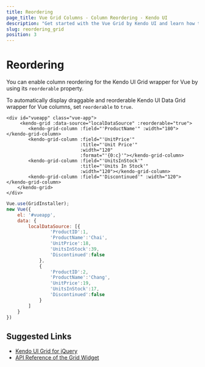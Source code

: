 ```yaml
---
title: Reordering
page_title: Vue Grid Columns - Column Reordering - Kendo UI
description: "Get started with the Vue Grid by Kendo UI and learn how to allow reorderable columns."
slug: reordering_grid
position: 3
---
```


# Reordering

You can enable column reordering for the Kendo UI Grid wrapper for Vue by using its `reorderable` property.

To automatically display draggable and reorderable Kendo UI Data Grid wrapper for Vue columns, set `reorderable` to `true`.

```html-preview
<div id="vueapp" class="vue-app">
     <kendo-grid :data-source="localDataSource" :reorderable="true">
        <kendo-grid-column :field="'ProductName'" :width="180"></kendo-grid-column>
        <kendo-grid-column :field="'UnitPrice'"
                           :title="'Unit Price'"
                           :width="120"
                           :format="'{0:c}'"></kendo-grid-column>
        <kendo-grid-column :field="'UnitsInStock'"
                           :title="'Units In Stock'"
                           :width="120"></kendo-grid-column>
        <kendo-grid-column :field="'Discontinued'" :width="120"></kendo-grid-column>
    </kendo-grid>
</div>
```
```js
Vue.use(GridInstaller);
new Vue({
    el: '#vueapp',
    data: {
        localDataSource: [{
                'ProductID':1,
                'ProductName':'Chai',
                'UnitPrice':18,
                'UnitsInStock':39,
                'Discontinued':false
            },
            {
                'ProductID':2,
                'ProductName':'Chang',
                'UnitPrice':19,
                'UnitsInStock':17,
                'Discontinued':false
            }
        ]
    }
})
```

## Suggested Links

* [Kendo UI Grid for jQuery](https://docs.telerik.com/kendo-ui/controls/data-management/grid/overview)
* [API Reference of the Grid Widget](https://docs.telerik.com/kendo-ui/api/javascript/ui/grid)
